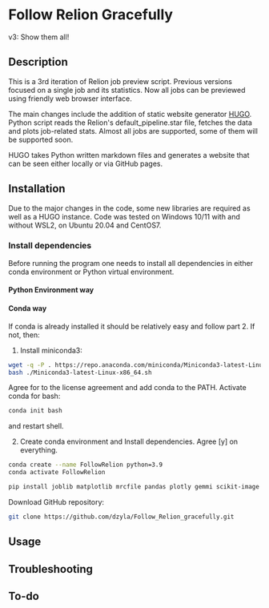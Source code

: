 # Follow Relion Gracefully
v3: Show them all!

## Description
This is a 3rd iteration of Relion job preview script. Previous versions focused on a single job and its statistics. Now 
all jobs can be previewed using friendly web browser interface.

The main changes include the addition of static website generator
[HUGO](https://gohugo.io/). Python script reads the Relion's default_pipeline.star
file, fetches the data and plots job-related stats. Almost all jobs are
supported, some of them will be supported soon.

HUGO takes Python written markdown files and generates a website
that can be seen either locally or via GitHub pages. 

## Installation

Due to the major changes in the code, some new libraries are required as well as a HUGO instance.
Code was tested on Windows 10/11 with and without WSL2, on Ubuntu 20.04 and CentOS7.

### Install dependencies
Before running the program one needs to install all dependencies in either conda environment or Python
virtual environment.

#### Python Environment way

#### Conda way
If conda is already installed it should be relatively easy and follow part 2. If not, then:

1. Install miniconda3:
```bash
wget -q -P . https://repo.anaconda.com/miniconda/Miniconda3-latest-Linux-x86_64.sh
bash ./Miniconda3-latest-Linux-x86_64.sh
```

Agree for to the license agreement and add conda to the PATH. Activate conda for bash:

```bash
conda init bash
```

and restart shell.

2. Create conda environment and Install dependencies. Agree [y] on everything.
```bash
conda create --name FollowRelion python=3.9
conda activate FollowRelion

pip install joblib matplotlib mrcfile pandas plotly gemmi scikit-image
```

Download GitHub repository:
```bash
git clone https://github.com/dzyla/Follow_Relion_gracefully.git
```

## Usage

## Troubleshooting

## To-do

